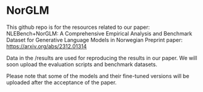 # NorGLM
This github repo is for the resources related to our paper: NLEBench+NorGLM: A Comprehensive Empirical Analysis and Benchmark Dataset for Generative Language Models in Norwegian
Preprint paper: https://arxiv.org/abs/2312.01314

Data in the /results are used for reproducing the results in our paper.  We will soon upload the evaluation scripts and benchmark datasets.

Please note that some of the models and their fine-tuned versions will be uploaded after the acceptance of the paper.
